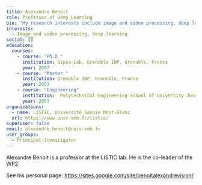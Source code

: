 ```yaml
---
title: Alexandre Benoit
role: Professor of Deep Learning
bio: "My research interests include image and video processing, deep learning"
interests:
  - Image and video processing, deep learning
social: []
education:
  courses:
    - course: "Ph.D "
      institution: Gipsa-Lab, Grenoble INP, Grenoble, France
      year: 2007
    - course: "Master "
      institution: Grenoble INP, Grenoble, France
      year: 2003
    - course: "Engineering"
      institution:  Polytechnical Engineering school of University Joseph Fourier of Grenoble, France
      year: 2003
organizations:
  - name: LISTIC, Université Savoie Mont-Blanc
  url: https://www.univ-smb.fr/listic/
superuser: false
email: alexandre.benoit@univ-smb.fr
user_groups:
  - Principal-Investigator
---
```

Alexandre Benoit is a professor at the LISTIC lab. He is the co-leader of the WP2.

See his personal page: https://sites.google.com/site/benoitalexandrevision/
